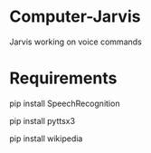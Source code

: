 # Computer-Jarvis
Jarvis working on voice commands

# Requirements 
pip install SpeechRecognition

pip install pyttsx3

pip install wikipedia
